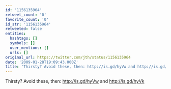 ```yaml
---
id: '1156135964'
retweet_count: '0'
favorite_count: '0'
id_str: '1156135964'
retweeted: false
entities:
  hashtags: []
  symbols: []
  user_mentions: []
  urls: []
original_url: https://twitter.com/jth/status/1156135964
date: '2009-01-28T19:09:43.000Z'
title: 'Thirsty? Avoid these, then: http://is.gd/hyVw and http://is.gd/hyVk'
---
```


Thirsty? Avoid these, then: http://is.gd/hyVw and http://is.gd/hyVk